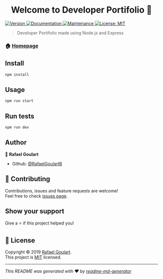 <h1 align="center">Welcome to Developer Portifolio 👋</h1>
<p>
  <a href="https://www.npmjs.com/package/Developer Portifolio" target="_blank">
    <img alt="Version" src="https://img.shields.io/npm/v/Developer Portifolio.svg">
  </a>
  <a href="https://github.com/RafaelGoulartB/DeveloperPortifolio#readme" target="_blank">
    <img alt="Documentation" src="https://img.shields.io/badge/documentation-yes-brightgreen.svg" />
  </a>
  <a href="https://github.com/RafaelGoulartB/DeveloperPortifolio/graphs/commit-activity" target="_blank">
    <img alt="Maintenance" src="https://img.shields.io/badge/Maintained%3F-yes-green.svg" />
  </a>
  <a href="https://github.com/RafaelGoulartB/DeveloperPortifolio/blob/master/LICENSE" target="_blank">
    <img alt="License: MIT" src="https://img.shields.io/github/license/RafaelGoulartB/Developer Portifolio" />
  </a>
</p>

> Developer Portifolio made using Node.js and Express

### 🏠 [Homepage](https://github.com/RafaelGoulartB/DeveloperPortifolio#readme)

## Install

```sh
npm install
```

## Usage

```sh
npm run start
```

## Run tests

```sh
npm run dev
```

## Author

👤 **Rafael Goulart**

* Github: [@RafaelGoulartB](https://github.com/RafaelGoulartB)

## 🤝 Contributing

Contributions, issues and feature requests are welcome!<br />Feel free to check [issues page](https://github.com/RafaelGoulartB/DeveloperPortifolio/issues).

## Show your support

Give a ⭐️ if this project helped you!

## 📝 License

Copyright © 2019 [Rafael Goulart](https://github.com/RafaelGoulartB).<br />
This project is [MIT](https://github.com/RafaelGoulartB/DeveloperPortifolio/blob/master/LICENSE) licensed.

***
_This README was generated with ❤️ by [readme-md-generator](https://github.com/kefranabg/readme-md-generator)_